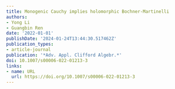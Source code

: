 ```yaml
---
title: Monogenic Cauchy implies holomorphic Bochner-Martinelli
authors:
- Yong Li
- Guangbin Ren
date: '2022-01-01'
publishDate: '2024-01-24T13:44:30.517462Z'
publication_types:
- article-journal
publication: '*Adv. Appl. Clifford Algebr.*'
doi: 10.1007/s00006-022-01213-3
links:
- name: URL
  url: https://doi.org/10.1007/s00006-022-01213-3
---
```

